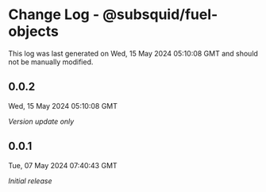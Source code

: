 # Change Log - @subsquid/fuel-objects

This log was last generated on Wed, 15 May 2024 05:10:08 GMT and should not be manually modified.

## 0.0.2
Wed, 15 May 2024 05:10:08 GMT

_Version update only_

## 0.0.1
Tue, 07 May 2024 07:40:43 GMT

_Initial release_

